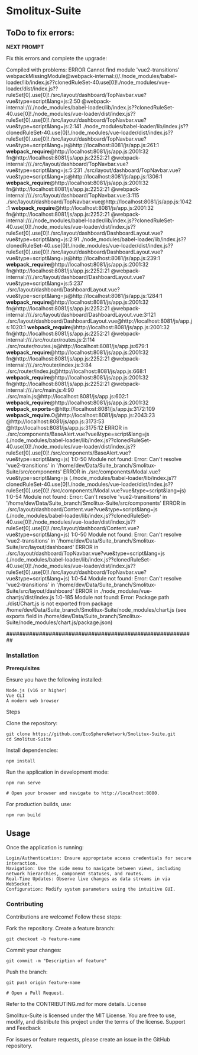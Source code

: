 # Smolitux-Suite


## ToDo to fix errors:

**NEXT PROMPT**

Fix this errors and complete the upgrade:

Compiled with problems:
ERROR
Cannot find module 'vue2-transitions'
webpackMissingModule@webpack-internal:///./node_modules/babel-loader/lib/index.js??clonedRuleSet-40.use[0]!./node_modules/vue-loader/dist/index.js??ruleSet[0].use[0]!./src/layout/dashboard/TopNavbar.vue?vue&type=script&lang=js:2:50
@webpack-internal:///./node_modules/babel-loader/lib/index.js??clonedRuleSet-40.use[0]!./node_modules/vue-loader/dist/index.js??ruleSet[0].use[0]!./src/layout/dashboard/TopNavbar.vue?vue&type=script&lang=js:2:141
./node_modules/babel-loader/lib/index.js??clonedRuleSet-40.use[0]!./node_modules/vue-loader/dist/index.js??ruleSet[0].use[0]!./src/layout/dashboard/TopNavbar.vue?vue&type=script&lang=js@http://localhost:8081/js/app.js:261:1
__webpack_require__@http://localhost:8081/js/app.js:2001:32
fn@http://localhost:8081/js/app.js:2252:21
@webpack-internal:///./src/layout/dashboard/TopNavbar.vue?vue&type=script&lang=js:5:231
./src/layout/dashboard/TopNavbar.vue?vue&type=script&lang=js@http://localhost:8081/js/app.js:1306:1
__webpack_require__@http://localhost:8081/js/app.js:2001:32
fn@http://localhost:8081/js/app.js:2252:21
@webpack-internal:///./src/layout/dashboard/TopNavbar.vue:3:115
./src/layout/dashboard/TopNavbar.vue@http://localhost:8081/js/app.js:1042:1
__webpack_require__@http://localhost:8081/js/app.js:2001:32
fn@http://localhost:8081/js/app.js:2252:21
@webpack-internal:///./node_modules/babel-loader/lib/index.js??clonedRuleSet-40.use[0]!./node_modules/vue-loader/dist/index.js??ruleSet[0].use[0]!./src/layout/dashboard/DashboardLayout.vue?vue&type=script&lang=js:2:91
./node_modules/babel-loader/lib/index.js??clonedRuleSet-40.use[0]!./node_modules/vue-loader/dist/index.js??ruleSet[0].use[0]!./src/layout/dashboard/DashboardLayout.vue?vue&type=script&lang=js@http://localhost:8081/js/app.js:239:1
__webpack_require__@http://localhost:8081/js/app.js:2001:32
fn@http://localhost:8081/js/app.js:2252:21
@webpack-internal:///./src/layout/dashboard/DashboardLayout.vue?vue&type=script&lang=js:5:237
./src/layout/dashboard/DashboardLayout.vue?vue&type=script&lang=js@http://localhost:8081/js/app.js:1284:1
__webpack_require__@http://localhost:8081/js/app.js:2001:32
fn@http://localhost:8081/js/app.js:2252:21
@webpack-internal:///./src/layout/dashboard/DashboardLayout.vue:3:121
./src/layout/dashboard/DashboardLayout.vue@http://localhost:8081/js/app.js:1020:1
__webpack_require__@http://localhost:8081/js/app.js:2001:32
fn@http://localhost:8081/js/app.js:2252:21
@webpack-internal:///./src/router/routes.js:2:114
./src/router/routes.js@http://localhost:8081/js/app.js:679:1
__webpack_require__@http://localhost:8081/js/app.js:2001:32
fn@http://localhost:8081/js/app.js:2252:21
@webpack-internal:///./src/router/index.js:3:84
./src/router/index.js@http://localhost:8081/js/app.js:668:1
__webpack_require__@http://localhost:8081/js/app.js:2001:32
fn@http://localhost:8081/js/app.js:2252:21
@webpack-internal:///./src/main.js:4:90
./src/main.js@http://localhost:8081/js/app.js:602:1
__webpack_require__@http://localhost:8081/js/app.js:2001:32
__webpack_exports__<@http://localhost:8081/js/app.js:3172:109
__webpack_require__.O@http://localhost:8081/js/app.js:2043:23
@http://localhost:8081/js/app.js:3173:53
@http://localhost:8081/js/app.js:3175:12
ERROR in ./src/components/BaseAlert.vue?vue&type=script&lang=js (./node_modules/babel-loader/lib/index.js??clonedRuleSet-40.use[0]!./node_modules/vue-loader/dist/index.js??ruleSet[0].use[0]!./src/components/BaseAlert.vue?vue&type=script&lang=js) 1:0-50
Module not found: Error: Can't resolve 'vue2-transitions' in '/home/dev/Data/Suite_branch/Smolitux-Suite/src/components'
ERROR in ./src/components/Modal.vue?vue&type=script&lang=js (./node_modules/babel-loader/lib/index.js??clonedRuleSet-40.use[0]!./node_modules/vue-loader/dist/index.js??ruleSet[0].use[0]!./src/components/Modal.vue?vue&type=script&lang=js) 1:0-54
Module not found: Error: Can't resolve 'vue2-transitions' in '/home/dev/Data/Suite_branch/Smolitux-Suite/src/components'
ERROR in ./src/layout/dashboard/Content.vue?vue&type=script&lang=js (./node_modules/babel-loader/lib/index.js??clonedRuleSet-40.use[0]!./node_modules/vue-loader/dist/index.js??ruleSet[0].use[0]!./src/layout/dashboard/Content.vue?vue&type=script&lang=js) 1:0-50
Module not found: Error: Can't resolve 'vue2-transitions' in '/home/dev/Data/Suite_branch/Smolitux-Suite/src/layout/dashboard'
ERROR in ./src/layout/dashboard/TopNavbar.vue?vue&type=script&lang=js (./node_modules/babel-loader/lib/index.js??clonedRuleSet-40.use[0]!./node_modules/vue-loader/dist/index.js??ruleSet[0].use[0]!./src/layout/dashboard/TopNavbar.vue?vue&type=script&lang=js) 1:0-54
Module not found: Error: Can't resolve 'vue2-transitions' in '/home/dev/Data/Suite_branch/Smolitux-Suite/src/layout/dashboard'
ERROR in ./node_modules/vue-chartjs/dist/index.js 1:0-185
Module not found: Error: Package path ./dist/Chart.js is not exported from package /home/dev/Data/Suite_branch/Smolitux-Suite/node_modules/chart.js (see exports field in /home/dev/Data/Suite_branch/Smolitux-Suite/node_modules/chart.js/package.json) 



##########################################################


### Installation
**Prerequisites**

Ensure you have the following installed:

    Node.js (v16 or higher)
    Vue CLI
    A modern web browser

Steps

Clone the repository:

    git clone https://github.com/EcoSphereNetwork/Smolitux-Suite.git
    cd Smolitux-Suite

Install dependencies:

    npm install

Run the application in development mode:

    npm run serve

    # Open your browser and navigate to http://localhost:8080.

For production builds, use:

    npm run build

## Usage

Once the application is running:

    Login/Authentication: Ensure appropriate access credentials for secure interaction.
    Navigation: Use the side menu to navigate between views, including network hierarchies, component statuses, and routes.
    Real-Time Updates: Observe live changes as data streams in via WebSocket.
    Configuration: Modify system parameters using the intuitive GUI.

### Contributing

Contributions are welcome! Follow these steps:

Fork the repository.
Create a feature branch:

    git checkout -b feature-name

Commit your changes:

    git commit -m "Description of feature"

Push the branch:

    git push origin feature-name

    # Open a Pull Request.

Refer to the CONTRIBUTING.md for more details.
License

Smolitux-Suite is licensed under the MIT License. You are free to use, modify, and distribute this project under the terms of the license.
Support and Feedback

For issues or feature requests, please create an issue in the GitHub repository.
